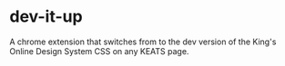 # dev-it-up
A chrome extension that switches from to the dev version of the King's Online Design System CSS on any KEATS page.
